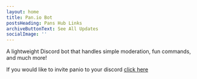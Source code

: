 ```yaml
---
layout: home
title: Pan.io Bot
postsHeading: Pans Hub Links
archiveButtonText: See All Updates
socialImage: ''
---
```

A lightweight [](https://11ty.io)Discord bot that handles simple moderation, fun commands, and much more! 

If you would like to invite panio to your discord [click here](https://discordapp.com/api/oauth2/authorize?client_id=689679710871093254&permissions=8&scope=bot)